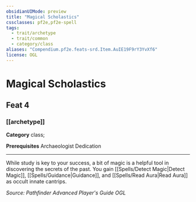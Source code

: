 ```yaml
---
obsidianUIMode: preview
title: "Magical Scholastics"
cssclasses: pf2e,pf2e-spell
tags:
  - trait/archetype
  - trait/common
  - category/class
aliases: "Compendium.pf2e.feats-srd.Item.AuIE19F9rY3YvXf6"
license: OGL
---
```

# Magical Scholastics
## Feat 4
### [[archetype]]

**Category** class; 



**Prerequisites** Archaeologist Dedication
* * *
While study is key to your success, a bit of magic is a helpful tool in discovering the secrets of the past. You gain [[Spells/Detect Magic|Detect Magic]], [[Spells/Guidance|Guidance]], and [[Spells/Read Aura|Read Aura]] as occult innate cantrips.

*Source: Pathfinder Advanced Player's Guide*
*OGL*